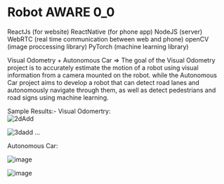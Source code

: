 # Robot AWARE 0_0
ReactJs (for website)
ReactNative (for phone app)
NodeJS (server)
WebRTC (real time communication between web and phone)
openCV (image proccessing library)
PyTorch (machine learning library)

Visual Odometry + Autonomous Car =>
The goal of the Visual Odometry project is to accurately estimate the motion of a robot using visual information from a camera mounted on the robot.
while the Autonomous Car project aims to develop a robot that can detect road lanes and autonomously navigate through them, as well as detect pedestrians and road signs using machine learning.

Sample Results:-
Visual Odomertry:  
![2dAdd](https://user-images.githubusercontent.com/67237610/209581614-fb330a3b-3885-4135-8613-eda7d1548364.jpg)

![3dadd](https://user-images.githubusercontent.com/67237610/209581631-26596b82-a8d7-4f0c-bae3-5e841ea3d3b5.jpg)
...

Autonomous Car:

![image](https://user-images.githubusercontent.com/67237610/209582014-33dccd34-50a4-4a81-8090-d0792b58888a.png)


![image](https://user-images.githubusercontent.com/67237610/209582077-f6812605-22cb-4383-a871-490729527219.png)
